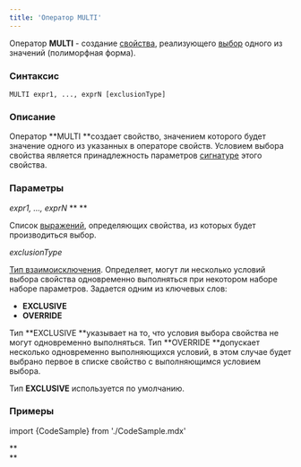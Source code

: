 ```yaml
---
title: 'Оператор MULTI'
---
```


Оператор **MULTI** - создание [свойства](Properties.md), реализующего [выбор](Selection_CASE_IF_MULTI_OVERRIDE_EXCLUSIVE_.md#single) одного из значений (полиморфная форма).

### Синтаксис

    MULTI expr1, ..., exprN [exclusionType]

### Описание

Оператор **MULTI **создает свойство, значением которого будет значение одного из указанных в операторе свойств. Условием выбора свойства является принадлежность параметров [сигнатуре](CLASS_operator.md) этого свойства. 

### Параметры

*expr1, ..., exprN* ** ** 

Список [выражений](Expression.md), определяющих свойства, из которых будет производиться выбор.

*exclusionType*

[Тип взаимоисключения](Selection_CASE_IF_MULTI_OVERRIDE_EXCLUSIVE_.md#exclusive). Определяет, могут ли несколько условий выбора свойства одновременно выполняться при некотором наборе наборе параметров. Задается одним из ключевых слов:

-   **EXCLUSIVE**
-   **OVERRIDE**

Тип **EXCLUSIVE **указывает на то, что условия выбора свойства не могут одновременно выполняться. Тип **OVERRIDE **допускает несколько одновременно выполняющихся условий, в этом случае будет выбрано первое в списке свойство с выполняющимся условием выбора. 

Тип **EXCLUSIVE** используется по умолчанию.

### Примеры


import {CodeSample} from './CodeSample.mdx'

<CodeSample url="https://ru-documentation.lsfusion.org/sample?file=OperatorPropertySample&block=multi"/>

**  
**
